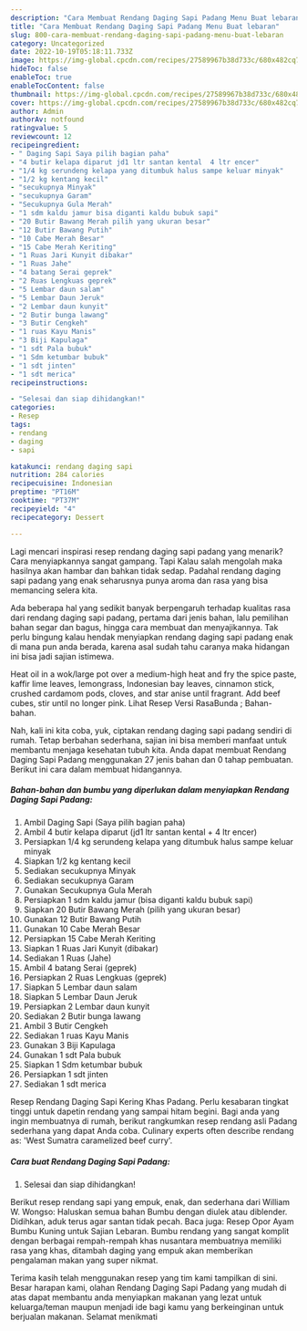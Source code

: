 ```yaml
---
description: "Cara Membuat Rendang Daging Sapi Padang Menu Buat lebaran"
title: "Cara Membuat Rendang Daging Sapi Padang Menu Buat lebaran"
slug: 800-cara-membuat-rendang-daging-sapi-padang-menu-buat-lebaran
category: Uncategorized
date: 2022-10-19T05:18:11.733Z
image: https://img-global.cpcdn.com/recipes/27589967b38d733c/680x482cq70/rendang-daging-sapi-padang-foto-resep-utama.jpg
hideToc: false
enableToc: true
enableTocContent: false
thumbnail: https://img-global.cpcdn.com/recipes/27589967b38d733c/680x482cq70/rendang-daging-sapi-padang-foto-resep-utama.jpg
cover: https://img-global.cpcdn.com/recipes/27589967b38d733c/680x482cq70/rendang-daging-sapi-padang-foto-resep-utama.jpg
author: Admin
authorAv: notfound
ratingvalue: 5
reviewcount: 12
recipeingredient:
- " Daging Sapi Saya pilih bagian paha"
- "4 butir kelapa diparut jd1 ltr santan kental  4 ltr encer"
- "1/4 kg serundeng kelapa yang ditumbuk halus sampe keluar minyak"
- "1/2 kg kentang kecil"
- "secukupnya Minyak"
- "secukupnya Garam"
- "Secukupnya Gula Merah"
- "1 sdm kaldu jamur bisa diganti kaldu bubuk sapi"
- "20 Butir Bawang Merah pilih yang ukuran besar"
- "12 Butir Bawang Putih"
- "10 Cabe Merah Besar"
- "15 Cabe Merah Keriting"
- "1 Ruas Jari Kunyit dibakar"
- "1 Ruas Jahe"
- "4 batang Serai geprek"
- "2 Ruas Lengkuas geprek"
- "5 Lembar daun salam"
- "5 Lembar Daun Jeruk"
- "2 Lembar daun kunyit"
- "2 Butir bunga lawang"
- "3 Butir Cengkeh"
- "1 ruas Kayu Manis"
- "3 Biji Kapulaga"
- "1 sdt Pala bubuk"
- "1 Sdm ketumbar bubuk"
- "1 sdt jinten"
- "1 sdt merica"
recipeinstructions:

- "Selesai dan siap dihidangkan!"
categories:
- Resep
tags:
- rendang
- daging
- sapi

katakunci: rendang daging sapi 
nutrition: 284 calories
recipecuisine: Indonesian
preptime: "PT16M"
cooktime: "PT37M"
recipeyield: "4"
recipecategory: Dessert

---
```



Lagi mencari inspirasi resep rendang daging sapi padang yang menarik? Cara menyiapkannya sangat gampang. Tapi Kalau salah mengolah maka hasilnya akan hambar dan bahkan tidak sedap. Padahal rendang daging sapi padang yang enak seharusnya punya aroma dan rasa yang bisa memancing selera kita.


Ada beberapa hal yang sedikit banyak berpengaruh terhadap kualitas rasa dari rendang daging sapi padang, pertama dari jenis bahan, lalu pemilihan bahan segar dan bagus, hingga cara membuat dan menyajikannya. Tak perlu bingung kalau hendak menyiapkan rendang daging sapi padang enak di mana pun anda berada, karena asal sudah tahu caranya maka hidangan ini bisa jadi sajian istimewa.

Heat oil in a wok/large pot over a medium-high heat and fry the spice paste, kaffir lime leaves, lemongrass, Indonesian bay leaves, cinnamon stick, crushed cardamom pods, cloves, and star anise until fragrant. Add beef cubes, stir until no longer pink. Lihat Resep Versi RasaBunda ; Bahan-bahan.


Nah, kali ini kita coba, yuk, ciptakan rendang daging sapi padang sendiri di rumah. Tetap berbahan sederhana, sajian ini bisa memberi manfaat untuk membantu menjaga kesehatan tubuh kita. Anda dapat membuat Rendang Daging Sapi Padang menggunakan 27 jenis bahan dan 0 tahap pembuatan. Berikut ini cara dalam membuat hidangannya.

<!--inarticleads1-->

##### Bahan-bahan dan bumbu yang diperlukan dalam menyiapkan Rendang Daging Sapi Padang:

1. Ambil  Daging Sapi (Saya pilih bagian paha)
1. Ambil 4 butir kelapa diparut (jd1 ltr santan kental + 4 ltr encer)
1. Persiapkan 1/4 kg serundeng kelapa yang ditumbuk halus sampe keluar minyak
1. Siapkan 1/2 kg kentang kecil
1. Sediakan secukupnya Minyak
1. Sediakan secukupnya Garam
1. Gunakan Secukupnya Gula Merah
1. Persiapkan 1 sdm kaldu jamur (bisa diganti kaldu bubuk sapi)
1. Siapkan 20 Butir Bawang Merah (pilih yang ukuran besar)
1. Gunakan 12 Butir Bawang Putih
1. Gunakan 10 Cabe Merah Besar
1. Persiapkan 15 Cabe Merah Keriting
1. Siapkan 1 Ruas Jari Kunyit (dibakar)
1. Sediakan 1 Ruas (Jahe)
1. Ambil 4 batang Serai (geprek)
1. Persiapkan 2 Ruas Lengkuas (geprek)
1. Siapkan 5 Lembar daun salam
1. Siapkan 5 Lembar Daun Jeruk
1. Persiapkan 2 Lembar daun kunyit
1. Sediakan 2 Butir bunga lawang
1. Ambil 3 Butir Cengkeh
1. Sediakan 1 ruas Kayu Manis
1. Gunakan 3 Biji Kapulaga
1. Gunakan 1 sdt Pala bubuk
1. Siapkan 1 Sdm ketumbar bubuk
1. Persiapkan 1 sdt jinten
1. Sediakan 1 sdt merica


Resep Rendang Daging Sapi Kering Khas Padang. Perlu kesabaran tingkat tinggi untuk dapetin rendang yang sampai hitam begini. Bagi anda yang ingin membuatnya di rumah, berikut rangkumkan resep rendang asli Padang sederhana yang dapat Anda coba. Culinary experts often describe rendang as: &#39;West Sumatra caramelized beef curry&#39;. 

<!--inarticleads2-->

##### Cara buat Rendang Daging Sapi Padang:


1. Selesai dan siap dihidangkan!

Berikut resep rendang sapi yang empuk, enak, dan sederhana dari William W. Wongso: Haluskan semua bahan Bumbu dengan diulek atau diblender. Didihkan, aduk terus agar santan tidak pecah. Baca juga: Resep Opor Ayam Bumbu Kuning untuk Sajian Lebaran. Bumbu rendang yang sangat komplit dengan berbagai rempah-rempah khas nusantara membuatnya memiliki rasa yang khas, ditambah daging yang empuk akan memberikan pengalaman makan yang super nikmat. 

Terima kasih telah menggunakan resep yang tim kami tampilkan di sini. Besar harapan kami, olahan Rendang Daging Sapi Padang yang mudah di atas dapat membantu anda menyiapkan makanan yang lezat untuk keluarga/teman maupun menjadi ide bagi kamu yang berkeinginan untuk berjualan makanan. Selamat menikmati
